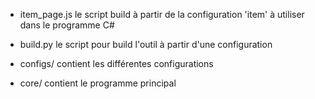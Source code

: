- item_page.js
le script build à partir de la configuration 'item'
à utiliser dans le programme C#

- build.py
le script pour build l'outil à partir d'une configuration

- configs/
contient les différentes configurations

- core/
contient le programme principal